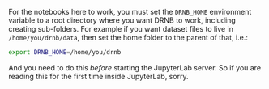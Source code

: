 For the notebooks here to work, you must set the `DRNB_HOME` environment variable to a root
directory where you want DRNB to work, including creating sub-folders. For example if you want
dataset files to live in `/home/you/drnb/data`, then set the home folder to the parent of that,
i.e.:

```bash
export DRNB_HOME=/home/you/drnb
```

And you need to do this *before* starting the JupyterLab server. So if you are reading this for the
first time inside JupyterLab, sorry.